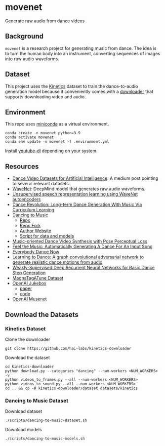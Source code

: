 # movenet

Generate raw audio from dance videos


## Background

`movenet` is a research project for generating music from dance. The idea
is to turn the human body into an instrument, converting sequences of images
into raw audio waveforms.

## Dataset

This project uses the [Kinetics](https://deepmind.com/research/open-source/kinetics)
dataset to train the dance-to-audio generation model because it conveniently
comes with a [downloader](https://github.com/Showmax/kinetics-downloader) that
supports downloading video and audio.


## Environment

This repo uses [miniconda](https://docs.conda.io/en/latest/miniconda.html)
as a virtual environment.

```
conda create -n movenet python=3.9
conda activate movenet
conda env update -n movenet -f .environment.yml
```

Install [youtube-dl](https://github.com/ytdl-org/youtube-dl) depending on your
system.

## Resources

- [Dance Video Datasets for Artificial Intelligence](https://markgituma.medium.com/dance-video-datasets-for-artificial-intelligence-6c0a77f2b929):
  A medium post pointing to several relevant datasets.
- [WaveNet](https://arxiv.org/abs//1609.03499): DeepMind model that generates raw audio waveforms.
- [Unsupervised speech representation learning using WaveNet autoencoders](https://arxiv.org/abs/1901.08810)
- [Dance Revolution: Long-term Dance Generation With Music Via Curriculum Learning](https://arxiv.org/pdf/2006.06119v6.pdf)
- [Dancing to Music](https://arxiv.org/pdf/1911.02001v1.pdf)
  - [Repo](https://github.com/NVlabs/Dancing2Music)
  - [Repo Fork](https://github.com/cosmicBboy/Dancing2Music)
  - [Author Website](https://vllab.ucmerced.edu/hylee/)
  - [Script for data and models](https://vllab.ucmerced.edu/hylee/Dancing2Music/script.txt)
- [Music-oriented Dance Video Synthesis with Pose Perceptual Loss](https://arxiv.org/pdf/1912.06606v1.pdf)
- [Feel the Music: Automatically Generating A Dance For An Input Song](https://arxiv.org/pdf/2006.11905v2.pdf)
- [Everybody Dance Now](https://arxiv.org/pdf/1808.07371v2.pdf)
- [Learning to Dance: A graph convolutional adversarial network to generate realistic dance motions from audio](https://arxiv.org/pdf/2011.12999v2.pdf)
- [Weakly-Supervised Deep Recurrent Neural Networks for Basic Dance Step Generation](https://arxiv.org/pdf/1807.01126v3.pdf)
- [MagnaTagATune Dataset](https://mirg.city.ac.uk/codeapps/the-magnatagatune-dataset)
- [OpenAI Jukebox](https://openai.com/blog/jukebox/)
   - [paper](https://arxiv.org/abs/2005.00341)
   - [code](https://github.com/openai/jukebox/)
- [OpenAI Musenet](https://openai.com/blog/musenet/)


## Download the Datasets

### Kinetics Dataset


Clone the downloader
```
git clone https://github.com/hai-labs/kinetics-downloader
```

Download the dataset
```
cd kinetics-downloader
python download.py --categories "dancing" --num-workers <NUM_WORKERS> -v
python videos_to_frames.py --all --num-workers <NUM_WORKERS>
python videos_to_sound.py --all --num-workers <NUM_WORKERS>
cd .. && cp -R kinetics-downloader/dataset datasets/kinetics
```

### Dancing to Music Dataset

Download dataset

```
./scripts/dancing-to-music-dataset.sh
```

Download models

```
./scripts/dancing-to-music-models.sh
```
